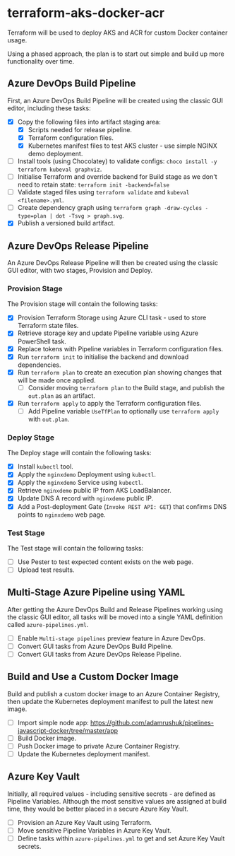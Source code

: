 # terraform-aks-docker-acr

Terraform will be used to deploy AKS and ACR for custom Docker container usage.

Using a phased approach, the plan is to start out simple and build up more functionality over time.

## Azure DevOps Build Pipeline

First, an Azure DevOps Build Pipeline will be created using the classic GUI editor, including these tasks:

- [x] Copy the following files into artifact staging area:
  - [x] Scripts needed for release pipeline.
  - [x] Terraform configuration files.
  - [x] Kubernetes manifest files to test AKS cluster - use simple NGINX demo deployment.
- [ ] Install tools (using Chocolatey) to validate configs: `choco install -y terraform kubeval graphviz`.
- [ ] Initialise Terraform and override backend for Build stage as we don't need to retain state: `terraform init -backend=false`
- [ ] Validate staged files using `terraform validate` and `kubeval <filename>.yml`.
- [ ] Create dependency graph using `terraform graph -draw-cycles -type=plan | dot -Tsvg > graph.svg`.
- [x] Publish a versioned build artifact.

## Azure DevOps Release Pipeline

An Azure DevOps Release Pipeline will then be created using the classic GUI editor, with two stages,
Provision and Deploy.

### Provision Stage

The Provision stage will contain the following tasks:

- [x] Provision Terraform Storage using Azure CLI task - used to store Terraform state files.
- [x] Retrieve storage key and update Pipeline variable using Azure PowerShell task.
- [x] Replace tokens with Pipeline variables in Terraform configuration files.
- [x] Run `terraform init` to initialise the backend and download dependencies.
- [x] Run `terraform plan` to create an execution plan showing changes that will be made once applied.
  - [ ] Consider moving `terraform plan` to the Build stage, and publish the `out.plan` as an artifact.
- [x] Run `terraform apply` to apply the Terraform configuration files.
  - [ ] Add Pipeline variable `UseTfPlan` to optionally use `terraform apply` with `out.plan`.

### Deploy Stage

The Deploy stage will contain the following tasks:

- [x] Install `kubectl` tool.
- [x] Apply the `nginxdemo` Deployment using `kubectl`.
- [x] Apply the `nginxdemo` Service using `kubectl`.
- [x] Retrieve `nginxdemo` public IP from AKS LoadBalancer.
- [x] Update DNS A record with `nginxdemo` public IP.
- [x] Add a Post-deployment Gate (`Invoke REST API: GET`) that confirms DNS points to `nginxdemo` web page.

### Test Stage

The Test stage will contain the following tasks:

- [ ] Use Pester to test expected content exists on the web page.
- [ ] Upload test results.

## Multi-Stage Azure Pipeline using YAML

After getting the Azure DevOps Build and Release Pipelines working using the classic GUI editor, all tasks will be
moved into a single YAML definition called `azure-pipelines.yml`.

- [ ] Enable `Multi-stage pipelines` preview feature in Azure DevOps.
- [ ] Convert GUI tasks from Azure DevOps Build Pipeline.
- [ ] Convert GUI tasks from Azure DevOps Release Pipeline.

## Build and Use a Custom Docker Image

Build and publish a custom docker image to an Azure Container Registry, then update the Kubernetes deployment
manifest to pull the latest new image.

- [ ] Import simple node app: https://github.com/adamrushuk/pipelines-javascript-docker/tree/master/app
- [ ] Build Docker image.
- [ ] Push Docker image to private Azure Container Registry.
- [ ] Update the Kubernetes deployment manifest.

## Azure Key Vault

Initially, all required values - including sensitive secrets - are defined as Pipeline Variables. Although the most
sensitive values are assigned at build time, they would be better placed in a secure Azure Key Vault.

- [ ] Provision an Azure Key Vault using Terraform.
- [ ] Move sensitive Pipeline Variables in Azure Key Vault.
- [ ] Define tasks within `azure-pipelines.yml` to get and set Azure Key Vault secrets.
